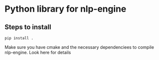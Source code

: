 # Python library for nlp-engine
## Steps to install
```
pip install .
```
Make sure you have cmake and the necessary dependenciees to compile nlp-engine. Look here for details